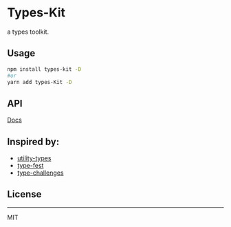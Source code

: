# Types-Kit
a types toolkit.

## Usage
```sh
npm install types-kit -D
#or 
yarn add types-Kit -D
```
## API
[Docs](./docs/index.md)

## Inspired by:
- [utility-types](https://github.com/piotrwitek/utility-types)
- [type-fest](https://github.com/sindresorhus/type-fest)
- [type-challenges](https://github.com/type-challenges/type-challenges)

## License
---
MIT
